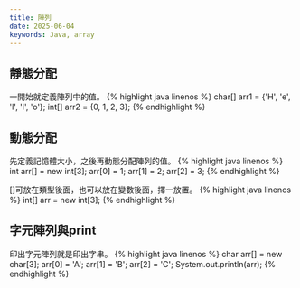 ```yaml
---
title: 陣列
date: 2025-06-04
keywords: Java, array
---
```

## 靜態分配
一開始就定義陣列中的值。
{% highlight java linenos %}
char[] arr1 = {'H', 'e', 'l', 'l', 'o'};
int[] arr2 = {0, 1, 2, 3};
{% endhighlight %}

## 動態分配
先定義記憶體大小，之後再動態分配陣列的值。
{% highlight java linenos %}
int arr[] = new int[3];
arr[0] = 1;
arr[1] = 2;
arr[2] = 3;
{% endhighlight %}

\[\]可放在類型後面，也可以放在變數後面，擇一放置。
{% highlight java linenos %}
int[] arr = new int[3];
{% endhighlight %}

## 字元陣列與print
印出字元陣列就是印出字串。
{% highlight java linenos %}
char arr[] = new char[3];
arr[0] = 'A';
arr[1] = 'B';
arr[2] = 'C';
System.out.println(arr);
{% endhighlight %}